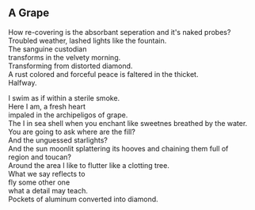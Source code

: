 A Grape
-------
How re-covering is the absorbant seperation and it's naked probes?  
Troubled weather, lashed lights like the fountain.  
The sanguine custodian  
transforms in the velvety morning.  
Transforming from distorted diamond.  
A rust colored and forceful peace is faltered in the thicket.  
Halfway.  
  
I swim as if within a sterile smoke.  
Here I am, a fresh heart  
impaled in the archipeligos of grape.  
The I in sea shell when you enchant like sweetnes breathed by the water.  
You are going to ask where are the fill?  
And the unguessed starlights?  
And the sun moonlit splattering its hooves and chaining them full of  
region and toucan?  
Around the area I like to flutter like a clotting tree.  
What we say reflects to  
fly some other one  
what a detail may teach.  
Pockets of aluminum converted into diamond.  
